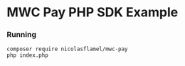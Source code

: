 # MWC Pay PHP SDK Example

### Running
```
composer require nicolasflamel/mwc-pay
php index.php
```
